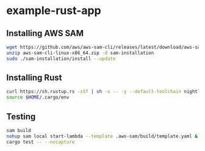 # example-rust-app

## Installing AWS SAM

```bash
wget https://github.com/aws/aws-sam-cli/releases/latest/download/aws-sam-cli-linux-x86_64.zip
unzip aws-sam-cli-linux-x86_64.zip -d sam-installation
sudo ./sam-installation/install --update
```

## Installing Rust

```bash
curl https://sh.rustup.rs -sSf | sh -s -- -y --default-toolchain nightly
source $HOME/.cargo/env
```

## Testing

```bash
sam build
nohup sam local start-lambda --template .aws-sam/build/template.yaml &
cargo test -- --nocapture
```
